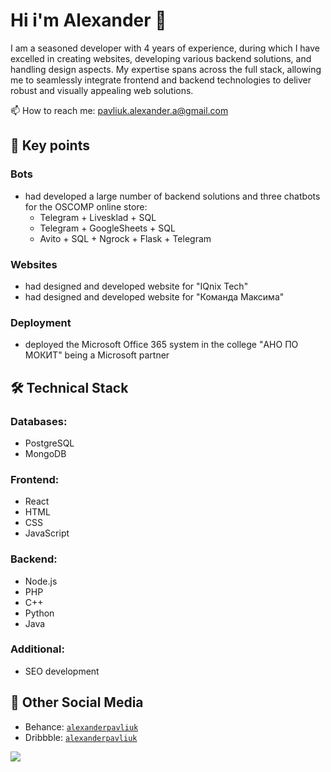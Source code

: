 <!--
**yeeeyoooduck/yeeeyoooduck** is a ✨ _special_ ✨ repository because its `README.md` (this file) appears on your GitHub profile.

Here are some ideas to get you started:

- 🔭 I’m currently working on ...
- 🌱 I’m currently learning ...
- 👯 I’m looking to collaborate on ...
- 🤔 I’m looking for help with ...
- 💬 Ask me about ...
- 📫 How to reach me: ...
- 😄 Pronouns: ...
- ⚡ Fun fact: ...
-->

# Hi i'm Alexander 👋
I am a seasoned developer with 4 years of experience, during which I have excelled in creating websites, developing various backend solutions, and handling design aspects. My expertise spans across the full stack, allowing me to seamlessly integrate frontend and backend technologies to deliver robust and visually appealing web solutions.

📫 How to reach me: pavliuk.alexander.a@gmail.com

## 🏸 Key points
### Bots
- had developed a large number of backend solutions and three chatbots for the OSCOMP online store:
  - Telegram + Livesklad + SQL
  - Telegram + GoogleSheets + SQL
  - Avito + SQL + Ngrock + Flask + Telegram
### Websites
- had designed and developed website for "IQnix Tech"
- had designed and developed website for "Команда Максима"
### Deployment
- deployed the Microsoft Office 365 system in the college "АНО ПО МОКИТ" being a Microsoft partner

## 🛠 Technical Stack
### Databases:
- PostgreSQL
- MongoDB
### Frontend:
- React
- HTML
- CSS
- JavaScript
### Backend:
- Node.js
- PHP
- C++
- Python
- Java
### Additional:
- SEO development 

## 💬 Other Social Media
* Behance: <code>[alexanderpavliuk](https://www.behance.net/alexanderpavliuk/)</code>
* Dribbble: <code>[alexanderpavliuk](https://dribbble.com/alexanderpavliuk/)</code>

![](https://komarev.com/ghpvc/?username=yeeeyoooduck)
